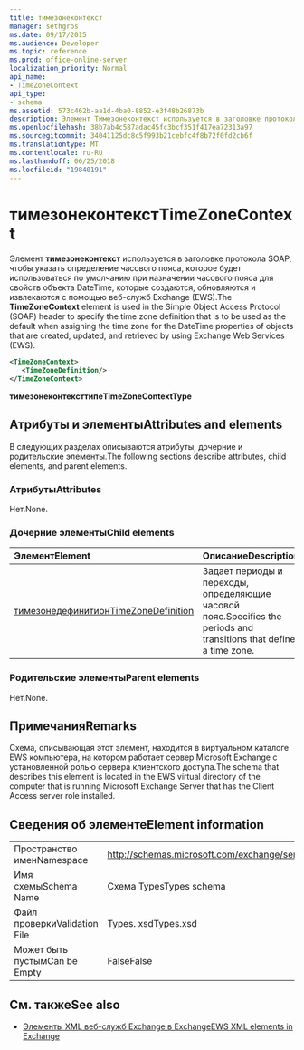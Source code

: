```yaml
---
title: тимезонеконтекст
manager: sethgros
ms.date: 09/17/2015
ms.audience: Developer
ms.topic: reference
ms.prod: office-online-server
localization_priority: Normal
api_name:
- TimeZoneContext
api_type:
- schema
ms.assetid: 573c462b-aa1d-4ba0-8852-e3f48b26873b
description: Элемент Тимезонеконтекст используется в заголовке протокола SOAP, чтобы указать определение часового пояса, которое будет использоваться по умолчанию при назначении часового пояса для свойств объекта DateTime, которые создаются, обновляются и извлекаются с помощью веб-служб Exchange (EWS).
ms.openlocfilehash: 38b7ab4c587adac45fc3bcf351f417ea72313a97
ms.sourcegitcommit: 34041125dc8c5f993b21cebfc4f8b72f0fd2cb6f
ms.translationtype: MT
ms.contentlocale: ru-RU
ms.lasthandoff: 06/25/2018
ms.locfileid: "19840191"
---
```

# <a name="timezonecontext"></a><span data-ttu-id="96366-103">тимезонеконтекст</span><span class="sxs-lookup"><span data-stu-id="96366-103">TimeZoneContext</span></span>

<span data-ttu-id="96366-104">Элемент **тимезонеконтекст** используется в заголовке протокола SOAP, чтобы указать определение часового пояса, которое будет использоваться по умолчанию при назначении часового пояса для свойств объекта DateTime, которые создаются, обновляются и извлекаются с помощью веб-служб Exchange (EWS).</span><span class="sxs-lookup"><span data-stu-id="96366-104">The **TimeZoneContext** element is used in the Simple Object Access Protocol (SOAP) header to specify the time zone definition that is to be used as the default when assigning the time zone for the DateTime properties of objects that are created, updated, and retrieved by using Exchange Web Services (EWS).</span></span> 
  
```xml
<TimeZoneContext>
   <TimeZoneDefinition/>
</TimeZoneContext>
```

 <span data-ttu-id="96366-105">**тимезонеконтексттипе**</span><span class="sxs-lookup"><span data-stu-id="96366-105">**TimeZoneContextType**</span></span>
## <a name="attributes-and-elements"></a><span data-ttu-id="96366-106">Атрибуты и элементы</span><span class="sxs-lookup"><span data-stu-id="96366-106">Attributes and elements</span></span>

<span data-ttu-id="96366-107">В следующих разделах описываются атрибуты, дочерние и родительские элементы.</span><span class="sxs-lookup"><span data-stu-id="96366-107">The following sections describe attributes, child elements, and parent elements.</span></span>
  
### <a name="attributes"></a><span data-ttu-id="96366-108">Атрибуты</span><span class="sxs-lookup"><span data-stu-id="96366-108">Attributes</span></span>

<span data-ttu-id="96366-109">Нет.</span><span class="sxs-lookup"><span data-stu-id="96366-109">None.</span></span>
  
### <a name="child-elements"></a><span data-ttu-id="96366-110">Дочерние элементы</span><span class="sxs-lookup"><span data-stu-id="96366-110">Child elements</span></span>

|<span data-ttu-id="96366-111">**Элемент**</span><span class="sxs-lookup"><span data-stu-id="96366-111">**Element**</span></span>|<span data-ttu-id="96366-112">**Описание**</span><span class="sxs-lookup"><span data-stu-id="96366-112">**Description**</span></span>|
|:-----|:-----|
|[<span data-ttu-id="96366-113">тимезонедефинитион</span><span class="sxs-lookup"><span data-stu-id="96366-113">TimeZoneDefinition</span></span>](timezonedefinition.md) <br/> |<span data-ttu-id="96366-114">Задает периоды и переходы, определяющие часовой пояс.</span><span class="sxs-lookup"><span data-stu-id="96366-114">Specifies the periods and transitions that define a time zone.</span></span>  <br/> |
   
### <a name="parent-elements"></a><span data-ttu-id="96366-115">Родительские элементы</span><span class="sxs-lookup"><span data-stu-id="96366-115">Parent elements</span></span>

<span data-ttu-id="96366-116">Нет.</span><span class="sxs-lookup"><span data-stu-id="96366-116">None.</span></span>
  
## <a name="remarks"></a><span data-ttu-id="96366-117">Примечания</span><span class="sxs-lookup"><span data-stu-id="96366-117">Remarks</span></span>

<span data-ttu-id="96366-118">Схема, описывающая этот элемент, находится в виртуальном каталоге EWS компьютера, на котором работает сервер Microsoft Exchange с установленной ролью сервера клиентского доступа.</span><span class="sxs-lookup"><span data-stu-id="96366-118">The schema that describes this element is located in the EWS virtual directory of the computer that is running Microsoft Exchange Server that has the Client Access server role installed.</span></span>
  
## <a name="element-information"></a><span data-ttu-id="96366-119">Сведения об элементе</span><span class="sxs-lookup"><span data-stu-id="96366-119">Element information</span></span>

|||
|:-----|:-----|
|<span data-ttu-id="96366-120">Пространство имен</span><span class="sxs-lookup"><span data-stu-id="96366-120">Namespace</span></span>  <br/> |http://schemas.microsoft.com/exchange/services/2006/types  <br/> |
|<span data-ttu-id="96366-121">Имя схемы</span><span class="sxs-lookup"><span data-stu-id="96366-121">Schema Name</span></span>  <br/> |<span data-ttu-id="96366-122">Схема Types</span><span class="sxs-lookup"><span data-stu-id="96366-122">Types schema</span></span>  <br/> |
|<span data-ttu-id="96366-123">Файл проверки</span><span class="sxs-lookup"><span data-stu-id="96366-123">Validation File</span></span>  <br/> |<span data-ttu-id="96366-124">Types. xsd</span><span class="sxs-lookup"><span data-stu-id="96366-124">Types.xsd</span></span>  <br/> |
|<span data-ttu-id="96366-125">Может быть пустым</span><span class="sxs-lookup"><span data-stu-id="96366-125">Can be Empty</span></span>  <br/> |<span data-ttu-id="96366-126">False</span><span class="sxs-lookup"><span data-stu-id="96366-126">False</span></span>  <br/> |
   
## <a name="see-also"></a><span data-ttu-id="96366-127">См. также</span><span class="sxs-lookup"><span data-stu-id="96366-127">See also</span></span>



- [<span data-ttu-id="96366-128">Элементы XML веб-служб Exchange в Exchange</span><span class="sxs-lookup"><span data-stu-id="96366-128">EWS XML elements in Exchange</span></span>](ews-xml-elements-in-exchange.md)

